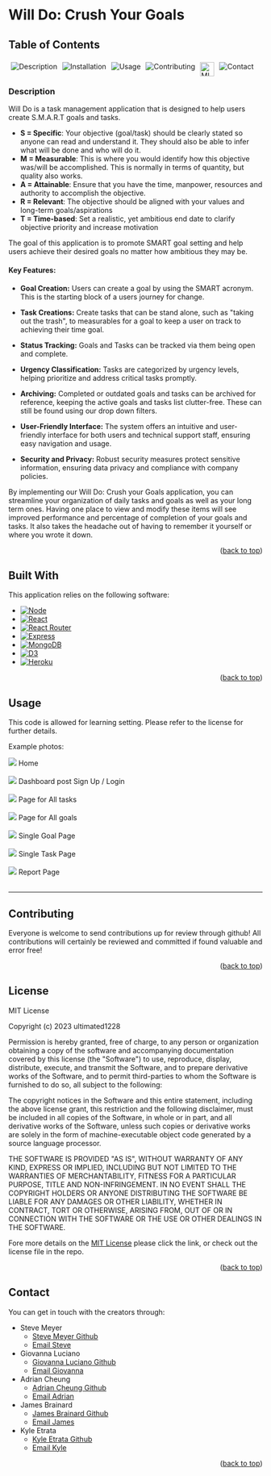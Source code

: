   <p id="back_to_top"></p>
  
# Will Do: Crush Your Goals

## Table of Contents

  <div style="display: flex;">
  <a href="#description" style="text-decoration: none; margin: 5px;">
    <img src="https://img.shields.io/badge/Description-37a779?style=for-the-badge" alt="Description" />
  </a>
  <a href="#installation" style="text-decoration: none; margin: 5px;">
    <img src="https://img.shields.io/badge/Installation-37a779?style=for-the-badge" alt="Installation" />
  </a>
  <a href="#usage" style="text-decoration: none; margin: 5px;">
    <img src="https://img.shields.io/badge/Usage-37a779?style=for-the-badge" alt="Usage" />
  </a>
  <a href="#contributing" style="text-decoration: none; margin: 5px;">
    <img src="https://img.shields.io/badge/Contributing-37a779?style=for-the-badge" alt="Contributing" />
  </a>
  <a href="#license" style="text-decoration: none; margin: 5px; height: 20px;">
    <img src="https://img.shields.io/badge/License-MIT-yellow.svg" alt="MIT License" alt="License" style="height:28px" />
  </a>
  <a href="#contact" style="text-decoration: none; margin: 5px;">
    <img src="https://img.shields.io/badge/Contact-37a779?style=for-the-badge" alt="Contact" />
  </a>
</div>

### Description

Will Do is a task management application that is designed to help users create S.M.A.R.T goals and tasks.

- **S = Specific**: Your objective (goal/task) should be clearly stated so anyone can read and understand it. They should also be able to infer what will be done and who will do it.
- **M = Measurable**: This is where you would identify how this objective was/will be accomplished. This is normally in terms of quantity, but quality also works.
- **A = Attainable**: Ensure that you have the time, manpower, resources and authority to accomplish the objective.
- **R = Relevant**: The objective should be aligned with your values and long-term goals/aspirations
- **T = Time-based**: Set a realistic, yet ambitious end date to clarify objective priority and increase motivation

The goal of this application is to promote SMART goal setting and help users achieve their desired goals no matter how ambitious they may be.

#### Key Features:

- **Goal Creation:** Users can create a goal by using the SMART acronym. This is the starting block of a users journey for change.

- **Task Creations:** Create tasks that can be stand alone, such as "taking out the trash", to measurables for a goal to keep a user on track to achieving their time goal.

- **Status Tracking:** Goals and Tasks can be tracked via them being open and complete.

- **Urgency Classification:** Tasks are categorized by urgency levels, helping prioritize and address critical tasks promptly.

- **Archiving:** Completed or outdated goals and tasks can be archived for reference, keeping the active goals and tasks list clutter-free. These can still be found using our drop down filters.

- **User-Friendly Interface:** The system offers an intuitive and user-friendly interface for both users and technical support staff, ensuring easy navigation and usage.

- **Security and Privacy:** Robust security measures protect sensitive information, ensuring data privacy and compliance with company policies.

By implementing our Will Do: Crush your Goals application, you can streamline your organization of daily tasks and goals as well as your long term ones. Having one place to view and modify these items will see improved performance and percentage of completion of your goals and tasks. It also takes the headache out of having to remember it yourself or where you wrote it down.

<p align="right">(<a href="#back_to_top">back to top</a>)</p>

## Built With

This application relies on the following software:

- [![Node][Node.js]][node-url]
- [![React][React]][React-url]
- [![React Router][ReactRouter]][rr-url]
- [![Express][Express.js]][Express-url]
- [![MongoDB][MongoDB]][Mongo-url]
- [![D3][D3.js]][D3-url]
- [![Heroku][Heroku]][Heroku-url]

<p align="right">(<a href="#back_to_top">back to top</a>)</p>

## Usage

This code is allowed for learning setting. Please refer to the license for further details.

Example photos:

<img src="./images/hero.png">  
Home
<br><br>

<img src="./images/dashboard.png">  
Dashboard post Sign Up / Login 
<br><br>

<img src="./images/tasks.png">  
Page for All tasks
<br><br>  
<img src="./images/goals.png">  
Page for All goals
<br><br>
<img src="./images/singlegoal.png">  
Single Goal Page 
<br><br>
<img src="./images/singletask.png">  
Single Task Page 
<br><br>
<img src="./images/report.png">  
Report Page 
<br><br>
<hr>

## Contributing

Everyone is welcome to send contributions up for review through github! All contributions will certainly be reviewed and committed if found valuable and error free!

<p align="right">(<a href="#back_to_top">back to top</a>)</p>

## License

MIT License

Copyright (c) 2023 ultimated1228

Permission is hereby granted, free of charge, to any person or organization
obtaining a copy of the software and accompanying documentation covered by
this license (the "Software") to use, reproduce, display, distribute,
execute, and transmit the Software, and to prepare derivative works of the
Software, and to permit third-parties to whom the Software is furnished to
do so, all subject to the following:

The copyright notices in the Software and this entire statement, including
the above license grant, this restriction and the following disclaimer,
must be included in all copies of the Software, in whole or in part, and
all derivative works of the Software, unless such copies or derivative
works are solely in the form of machine-executable object code generated by
a source language processor.

THE SOFTWARE IS PROVIDED "AS IS", WITHOUT WARRANTY OF ANY KIND, EXPRESS OR
IMPLIED, INCLUDING BUT NOT LIMITED TO THE WARRANTIES OF MERCHANTABILITY,
FITNESS FOR A PARTICULAR PURPOSE, TITLE AND NON-INFRINGEMENT. IN NO EVENT
SHALL THE COPYRIGHT HOLDERS OR ANYONE DISTRIBUTING THE SOFTWARE BE LIABLE
FOR ANY DAMAGES OR OTHER LIABILITY, WHETHER IN CONTRACT, TORT OR OTHERWISE,
ARISING FROM, OUT OF OR IN CONNECTION WITH THE SOFTWARE OR THE USE OR OTHER
DEALINGS IN THE SOFTWARE.

Fore more details on the [MIT License](https://opensource.org/licenses/MIT) please click the link, or check out the license file in the repo.

<p align="right">(<a href="#back_to_top">back to top</a>)</p>

## Contact

You can get in touch with the creators through:

- Steve Meyer
  - [Steve Meyer Github](https://github.com/ultimated1228)
  - [Email Steve](mailto:stevenlucasmeyer@gmail.com)
- Giovanna Luciano
  - [Giovanna Luciano Github](https://github.com/Vannasaur)
  - [Email Giovanna](mailto:vannaluciano@gmail.com)
- Adrian Cheung
  - [Adrian Cheung Github](https://github.com/GSwordGCil)
  - [Email Adrian](mailto:ac983042820@gmail.com)
- James Brainard
  - [James Brainard Github](https://github.com/James-Brainard)
  - [Email James](mailto:james.brainard202@gmail.com)
- Kyle Etrata
  - [Kyle Etrata Github](https://github.com/kyleochata)
  - [Email Kyle](mailto:kyleochata@gmail.com)

<p align="right">(<a href="#back_to_top">back to top</a>)</p>

[Node.js]: https://img.shields.io/badge/Node%20js-339933?style=for-the-badge&logo=nodedotjs&logoColor=white
[Node-url]: https://nodejs.org/
[Express.js]: https://img.shields.io/badge/Express%20js-000000?style=for-the-badge&logo=express&logoColor=white
[Express-url]: https://expressjs.com/
[MongoDB]: https://img.shields.io/badge/MongoDB-4EA94B?style=for-the-badge&logo=mongodb&logoColor=white
[Mongo-url]: https://www.mongodb.com/
[D3.js]: https://img.shields.io/badge/d3%20js-F9A03C?style=for-the-badge&logo=d3.js&logoColor=white
[D3-url]: https://d3js.org/
[Render]: https://img.shields.io/badge/Render-46E3B7?style=for-the-badge&logo=render&logoColor=white
[Render-url]: https://render.com/
[React]: https://img.shields.io/badge/React-20232A?style=for-the-badge&logo=react&logoColor=61DAFB
[React-url]: https://react.dev/
[ReactRouter]: https://img.shields.io/badge/React_Router-CA4245?style=for-the-badge&logo=react-router&logoColor=white
[rr-url]: https://reactrouter.com/en/main
[Heroku]: https://img.shields.io/badge/Heroku-430098?style=for-the-badge&logo=heroku&logoColor=white
[Heroku-url]: https://www.heroku.com/
